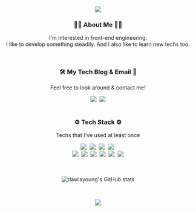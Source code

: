 <div align="center">
<img src="https://capsule-render.vercel.app/api?type=transparent&color=black&height=100&section=header&text=😀%20Hi,%20I'm%20front-end%20engineer%20Kim%20Jin%20Young!&fontSize=36" />
</div>

<h3 align="center"> 👨‍💻 About Me 👨‍💻</h3>
<p align="center">
  I'm interested in front-end engineering. 
  <br/> I like to develop something steadily. And I also like to learn new techs too.
</p>

<br/>

<h3 align="center"> 🛠 My Tech Blog & Email 📧</h3>

<p align="center"> Feel free to look around & contact me! </p>

  <div align="center">
  <a href="https://velog.io/@jinyoung985"><img src="https://img.shields.io/badge/velog-11B48A?style=flat-square&logo=Vimeo&logoColor=white&link=https://velog.io/@jinyoung985"/></a>&nbsp
  <a href="mailto:jinyoung01099@gmail.com"><img src="https://img.shields.io/badge/Gmail-d14836?style=flat-square&logo=Gmail&logoColor=white&link=jinyoung01099@gmail.com"/></a>
</div>

<br/>

<h3 align="center">⚙ Tech Stack ⚙</h3>

<p align="center"> Techs that I've used at least once </p>

<div align="center">
 <img src="https://img.shields.io/badge/JavaScript-F7DF1E?style=flat-square&logo=JavaScript&logoColor=black"/></a>&nbsp 
 <img src="https://img.shields.io/badge/TypeScript-3178C6?style=flat-square&logo=TypeScript&logoColor=white"/></a>&nbsp 
 <img src="https://img.shields.io/badge/React-16181d?style=flat-square&logo=React&logoColor=#61DAFB"/></a>&nbsp 
  <img src="https://img.shields.io/badge/Next.js-000000?style=flat-square&logo=Next.js&logoColor=white"/></a>&nbsp <br>
 <img src="https://img.shields.io/badge/Recoil-3578e5?style=flat-square&logo=Ray&logoColor=black"/></a>&nbsp
 <img src="https://img.shields.io/badge/Redux-764ABC?style=flat-square&logo=Redux&logoColor=white"/></a>&nbsp
 <img src="https://img.shields.io/badge/HTML5-E34F26?style=flat-square&logo=HTML5&logoColor=white"/></a>&nbsp 
 <img src="https://img.shields.io/badge/CSS-1572B6?style=flat-square&logo=css3&logoColor=white"/></a>&nbsp
 <img src="https://img.shields.io/badge/styled_components-DB7093?style=flat-square&logo=styled-components&logoColor=white"/></a>&nbsp
 <img src="https://img.shields.io/badge/MUI-007FFF?style=flat-square&logo=MUI&logoColor=white"/></a>



 
</div>
  
<br/>
<br/>
<div align="center">
  
  ![rlawlsyoung's GitHub stats](https://github-readme-stats.vercel.app/api?username=rlawlsyoung&show_icons=true&theme=transparent)

    
<br/>
  
<a href="https://hits.seeyoufarm.com"><img src="https://hits.seeyoufarm.com/api/count/incr/badge.svg?url=https%3A%2F%2Fgithub.com%2Frlawlsyoung%2Fhit-counter&count_bg=%2379C83D&title_bg=%23555555&icon=&icon_color=%23E7E7E7&title=hits&edge_flat=false"/></a>
  

  </div>
